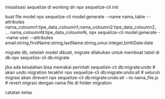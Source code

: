 inisialisasi sequelize di working dir
npx sequelize-cli init

buat file model
npx sequelize-cli model:generate --name nama_table --attributes nama_coloumn1:tipe_data_coloumn1,nama_coloumn2:tipe_data_coloumn2, ... nama_coloumnN:tipe_data_coloumnN,
npx sequelize-cli model:generate --name user --attributes email:string,firstName:string,lastName:string,umur:integer,birthDate:date

migrate db, setelah model dibuat, migrate dilakukan untuk membuat tabel di db
npx sequelize-cli db:migrate

jika ada kesalahan bisa memakai perintah
sequelize-cli db:migrate:undo # akan undo migration terakhir
npx sequelize-cli db:migrate:undo:all # seluruh migrasi akan direvert
npx sequelize-cli db:migrate:undo:all --to nama_file.js # revert migrasi dengan nama file di folder migration 

catatan kelas